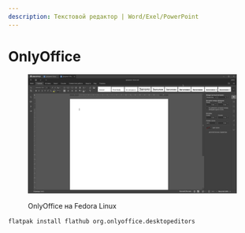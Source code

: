 ```yaml
---
description: Текстовой редактор | Word/Exel/PowerPoint
---
```


# OnlyOffice

<figure><img src="../../.gitbook/assets/Снимок экрана от 2022-10-29 11-48-09.png" alt=""><figcaption><p>OnlyOffice на Fedora Linux</p></figcaption></figure>

```bash
flatpak install flathub org.onlyoffice.desktopeditors
```
